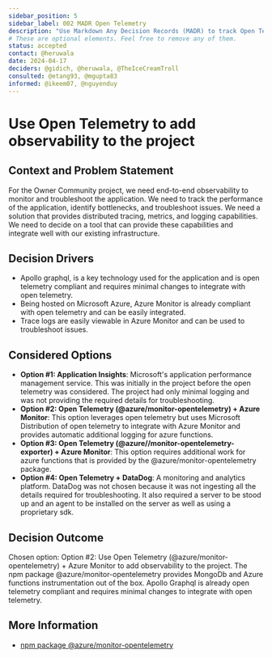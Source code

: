 ```yaml
---
sidebar_position: 5
sidebar_label: 002 MADR Open Telemetry
description: "Use Markdown Any Decision Records (MADR) to track Open Telemetry Decisions."
# These are optional elements. Feel free to remove any of them.
status: accepted
contact: @heruwala
date: 2024-04-17
deciders: @gidich, @heruwala, @TheIceCreamTroll
consulted: @etang93, @mgupta83
informed: @ikeem07, @nguyenduy
---
```


# Use Open Telemetry to add observability to the project

## Context and Problem Statement

For the Owner Community project, we need end-to-end observability to monitor and troubleshoot the application. We need to track the performance of the application, identify bottlenecks, and troubleshoot issues. We need a solution that provides distributed tracing, metrics, and logging capabilities. We need to decide on a tool that can provide these capabilities and integrate well with our existing infrastructure.

<!-- This is an optional element. Feel free to remove. -->

## Decision Drivers

- Apollo graphql, is a key technology used for the application and is open telemetry compliant and requires minimal changes to integrate with open telemetry.
- Being hosted on Microsoft Azure, Azure Monitor is already compliant with open telemetry and can be easily integrated.
- Trace logs are easily viewable in Azure Monitor and can be used to troubleshoot issues.

## Considered Options

- **Option #1: Application Insights**: Microsoft's application performance management service. This was initially in the project before the open telemetry was considered. The project had only minimal logging and was not providing the required details for troubleshooting.
- **Option #2: Open Telemetry (@azure/monitor-opentelemetry) + Azure Monitor**: This option leverages open telemetry but uses Microsoft Distribution of open telemetry to integrate with Azure Monitor and provides automatic additional logging for azure functions.
- **Option #3: Open Telemetry (@azure//monitor-opentelemetry-exporter) + Azure Monitor**: This option requires additional work for azure functions that is provided by the @azure/monitor-opentelemetry package.
- **Option #4: Open Telemetry + DataDog**: A monitoring and analytics platform. DataDog was not chosen because it was not ingesting all the details required for troubleshooting. It also required a server to be stood up and an agent to be installed on the server as well as using a proprietary sdk.

## Decision Outcome

Chosen option: Option #2: Use Open Telemetry (@azure/monitor-opentelemetry) + Azure Monitor to add observability to the project.
The npm package @azure/monitor-opentelemetry provides MongoDb and Azure functions instrumentation out of the box.
Apollo Graphql is already open telemetry compliant and requires minimal changes to integrate with open telemetry.


## More Information

- [npm package @azure/monitor-opentelemetry](https://www.npmjs.com/package/@azure/monitor-opentelemetry)